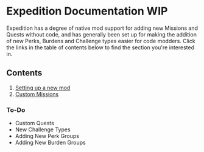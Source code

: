 # Expedition Documentation WIP

Expedition has a degree of native mod support for adding new Missions and Quests without code, and has generally been set up for making the addition of new Perks, Burdens and Challenge types easier for code modders. Click the links in the table of contents below to find the section you're interested in.

## Contents
1) [Setting up a new mod](https://github.com/LeeMoriya/ExpeditionDocumentation/blob/main/Mod%20Support.md#mod-setup)
2) [Custom Missions](https://github.com/LeeMoriya/ExpeditionDocumentation/blob/main/Mod%20Support.md#custom-missions)

### To-Do
- Custom Quests
- New Challenge Types
- Adding New Perk Groups
- Adding New Burden Groups
